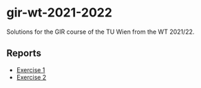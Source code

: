 # gir-wt-2021-2022

Solutions for the GIR course of the TU Wien from the WT 2021/22.

## Reports

- [Exercise 1](https://github.com/DerYeger/gir-wt-2021-2022/releases/download/v1.1.0/Report.pdf)
- [Exercise 2](https://github.com/DerYeger/gir-wt-2021-2022/releases/download/v2.0.0/Report.pdf)

